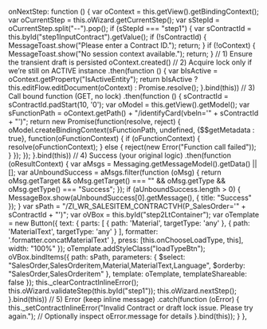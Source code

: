 onNextStep: function () {
    var oContext = this.getView().getBindingContext();
    var oCurrentStep = this.oWizard.getCurrentStep();
    var sStepId = oCurrentStep.split("--").pop();
    if (sStepId === "step1") {
        var sContractId = this.byId("step1InputContract").getValue();
        if (!sContractId) { MessageToast.show("Please enter a Contract ID."); return; }
        if (!oContext) { MessageToast.show("No session context available."); return; }
        // 1) Ensure the transient draft is persisted
        oContext.created()
            // 2) Acquire lock only if we’re still on ACTIVE instance
            .then(function () {
                var bIsActive = oContext.getProperty("IsActiveEntity");
                return bIsActive ? this.editFlow.editDocument(oContext) : Promise.resolve();
            }.bind(this))
            // 3) Call bound function (GET, no lock)
            .then(function () {
                sContractId = sContractId.padStart(10, '0');
                var oModel = this.getView().getModel();
                var sFunctionPath = oContext.getPath() + "/identifyCard(vbeln='" + sContractId + "')";
                return new Promise(function(resolve, reject) {
                    oModel.createBindingContext(sFunctionPath, undefined, {$$getMetadata : true}, function(oFunctionContext) {
                        if (oFunctionContext) {
                            resolve(oFunctionContext);
                        } else {
                            reject(new Error("Function call failed"));
                        }
                    });
                });
            }.bind(this))
            // 4) Success (your original logic)
            .then(function (oResultContext) {
                var aMsgs = Messaging.getMessageModel().getData() || [];
                var aUnboundSuccess = aMsgs.filter(function (oMsg) {
                    return oMsg.getTarget && oMsg.getTarget() === "" &&
                        oMsg.getType && oMsg.getType() === "Success";
                });
                if (aUnboundSuccess.length > 0) {
                    MessageBox.show(aUnboundSuccess[0].getMessage(), { title: "Success" });
                }
                var sPath = "/ZI_WR_SALESITEM_CONTRACTVH(P_SalesOrder='" + sContractId + "')";
                var oVBox = this.byId("step2LtContainer");
                var oTemplate = new Button({
                    text: {
                        parts: [
                            { path: 'Material', targetType: 'any' },
                            { path: 'MaterialText', targetType: 'any' }
                        ],
                        formatter: '.formatter.concatMaterialText'
                    },
                    press: [this.onChooseLoadType, this],
                    width: "100%"
                });
                oTemplate.addStyleClass("loadTypeBtn");
                oVBox.bindItems({
                    path: sPath,
                    parameters: {
                        $select: "SalesOrder,SalesOrderitem,Material,MaterialText,Language",
                        $orderby: "SalesOrder,SalesOrderitem"
                    },
                    template: oTemplate,
                    templateShareable: false
                });
                this._clearContractInlineError();
                this.oWizard.validateStep(this.byId("step1"));
                this.oWizard.nextStep();
            }.bind(this))
            // 5) Error (keep inline message)
            .catch(function (oError) {
                this._setContractInlineError("Invalid Contract or draft lock issue. Please try again.");
                // Optionally inspect oError.message for details
            }.bind(this));
    }
},
